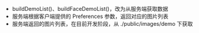 - buildDemoList()、buildFaceDemoList()，改为从服务端获取数据
- 服务端根据客户端提供的 Preferences 参数，返回对应的图片列表
- 服务端返回的图片列表，在目前开发阶段，从 ./public/images/demo 下获取